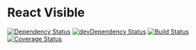 React Visible
=========================

[![Dependency Status](https://david-dm.org/timreynolds/react-visible.svg)](https://david-dm.org/timreynolds/react-visible)
[![devDependency Status](https://david-dm.org/timreynolds/react-visible/dev-status.svg)](https://david-dm.org/timreynolds/react-visible#info=devDependencies)
[![Build Status](https://travis-ci.org/timReynolds/react-visible.svg?branch=master)](https://travis-ci.org/timReynolds/react-visible)
[![Coverage Status](https://coveralls.io/repos/github/timReynolds/react-visible/badge.svg?branch=master)](https://coveralls.io/github/timReynolds/react-visible?branch=master)
